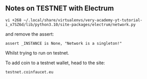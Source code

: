 ## Notes on TESTNET with Electrum 

```
vi +268 ~/.local/share/virtualenvs/very-academy-yt-tutorial-i_x7SZ6d/lib/python3.10/site-packages/electrum/network.py
```
and remove the assert:
```
assert _INSTANCE is None, "Network is a singleton!" 
```
Whilst trying to run on testnet. 



To add coin to a testnet wallet, head to the site:
```
testnet.coinfaucet.eu
```

